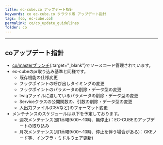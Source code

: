 ```yaml
---
title: ec-cube.co アップデート指針
keywords: co ec-cube.co クラウド版 アップデート指針
tags: [co, ec-cube.co]
permalink: co/co_update_guidelines
folder: co
---
```



---

## coアップデート指針

- [co/masterブランチ](https://github.com/EC-CUBE/ec-cube/tree/co/master){:target="_blank"}でソースコード管理されています。
- ec-cubeのpr取り込み基準と同様です。
  - 既存機能の仕様変更
  - フックポイントの呼び出しタイミングの変更
  - フックポイントのパラメータの削除・データ型の変更
  - twigファイルに渡しているパラメータの削除・データ型の変更
  - Serviceクラスの公開関数の、引数の削除・データ型の変更
  - 入出力ファイル(CSVなど)のフォーマット変更
- メンテナンスのスケジュールは以下を予定しております。
    - 週次メンテナンス(週1木曜9:00〜10時、無停止)：EC-CUBEのアップデートの取り込み
    - 月次メンテナンス(月1木曜9:00〜10時、停止を伴う場合がある)：GKEノード等、インフラ・ミドルウェア更新)
